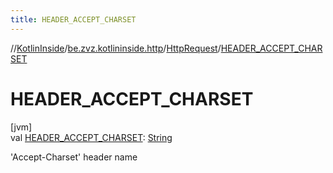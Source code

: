 ```yaml
---
title: HEADER_ACCEPT_CHARSET
---
```

//[KotlinInside](../../../index.html)/[be.zvz.kotlininside.http](../index.html)/[HttpRequest](index.html)/[HEADER_ACCEPT_CHARSET](-h-e-a-d-e-r_-a-c-c-e-p-t_-c-h-a-r-s-e-t.html)



# HEADER_ACCEPT_CHARSET



[jvm]\
val [HEADER_ACCEPT_CHARSET](-h-e-a-d-e-r_-a-c-c-e-p-t_-c-h-a-r-s-e-t.html): [String](https://docs.oracle.com/javase/7/docs/api/java/lang/String.html)



'Accept-Charset' header name




